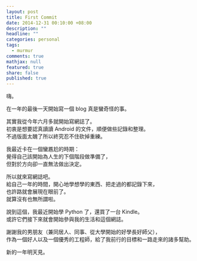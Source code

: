 ```yaml
---
layout: post
title: First Commit
date: 2014-12-31 00:10:00 +08:00
description: ""
headline: ""
categories: personal
tags: 
  - murmur
comments: true
mathjax: null
featured: true
share: false
published: true
---
```



嗨。

在一年的最後一天開始寫一個 blog 真是蠻奇怪的事。


其實我從今年六月多就開始寫網誌了。  
初衷是想要認真讀讀 Android 的文件，順便做些記錄和整理。  
不過版面太醜了所以終究忍不住砍掉重練。


我最近卡在一個蠻尷尬的時期：  
覺得自己該開始為人生的下個階段做準備了，  
但對於方向卻一直無法做出決定。


所以就來寫網誌吧。  
給自己一年的時間，開心地學想學的東西、把走過的都記錄下來，  
也許路就會展現在眼前了。  
就算沒有也無所謂啦。


說到這個，我最近開始學 Python 了，還買了一台 Kindle。  
或許它們接下來就會開始參與我的生活和這個網誌。


謝謝我的男朋友（兼同居人、同事、從大學開始的好學長好師父），  
作為一個好人以及一個優秀的工程師，給了我前行的目標和一路走來的諸多幫助。


新的一年明天見。
